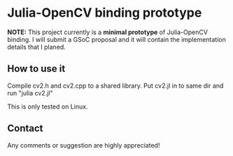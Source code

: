  Julia-OpenCV binding prototype
=====================

**NOTE:**
This project currently is a **minimal prototype** of Julia-OpenCV binding. I will submit a  GSoC proposal and it will contain the implementation details that I planed.

How to use it
---------
Compile cv2.h and cv2.cpp to a shared library. Put cv2.jl in to same dir and run "julia cv2.jl"

This is only tested on Linux.

Contact
--------
Any comments or suggestion are highly appreciated! 